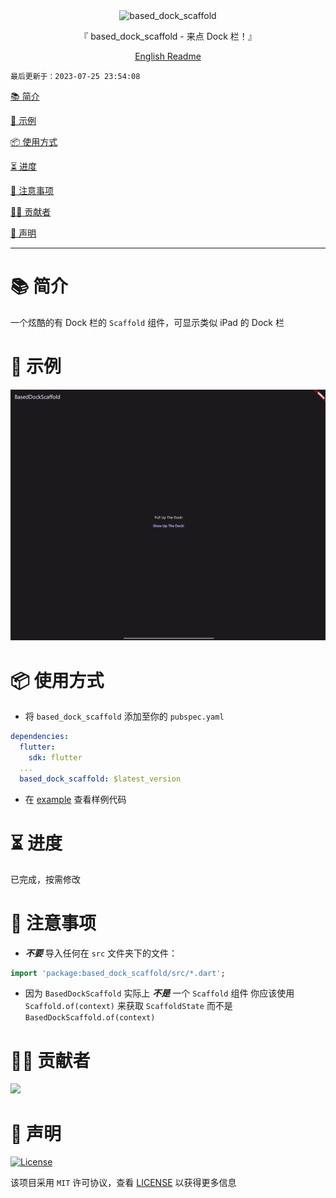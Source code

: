 <div align="center">
  <img id="based_dock_scaffold" width="96" alt="based_dock_scaffold" src="https://raw.githubusercontent.com/Cierra-Runis/based_dock_scaffold/master/.github/icon.svg">
  <p>『 based_dock_scaffold - 来点 Dock 栏！』</p>
  <a href='https://github.com/Cierra-Runis/based_dock_scaffold/blob/master/README.md'>English Readme</a>
</div>

`最后更新于：2023-07-25 23:54:08`

[📚 简介](#-简介)

[📸 示例](#-示例)

[📦 使用方式](#-使用方式)

[⏳ 进度](#-进度)

[📌 注意事项](#-注意事项)

[🧑‍💻 贡献者](#-贡献者)

[🔦 声明](#-声明)

---

# 📚 简介

一个炫酷的有 Dock 栏的 `Scaffold` 组件，可显示类似 iPad 的 Dock 栏

# 📸 示例

![screenshots](.github/screenshot.gif)

# 📦 使用方式

- 将 `based_dock_scaffold` 添加至你的 `pubspec.yaml`

```yaml
dependencies:
  flutter:
    sdk: flutter
  ...
  based_dock_scaffold: $latest_version
```

- 在 [example](https://github.com/Cierra-Runis/based_dock_scaffold/blob/master/example/lib/main.dart) 查看样例代码

# ⏳ 进度

已完成，按需修改

# 📌 注意事项

- **_不要_** 导入任何在 `src` 文件夹下的文件：

```dart
import 'package:based_dock_scaffold/src/*.dart';
```

- 因为 `BasedDockScaffold` 实际上 **_不是_** 一个 `Scaffold` 组件
  你应该使用 `Scaffold.of(context)` 来获取 `ScaffoldState`
  而不是 `BasedDockScaffold.of(context)`

# 🧑‍💻 贡献者

<a href="https://github.com/Cierra-Runis/based_dock_scaffold/graphs/contributors">
  <img src="https://contrib.rocks/image?repo=Cierra-Runis/based_dock_scaffold" />
</a>

# 🔦 声明

[![License](https://img.shields.io/github/license/Cierra-Runis/based_dock_scaffold)](https://github.com/Cierra-Runis/based_dock_scaffold/blob/master/LICENSE)

该项目采用 `MIT` 许可协议，查看 [LICENSE](https://github.com/Cierra-Runis/based_dock_scaffold/blob/master/LICENSE) 以获得更多信息
